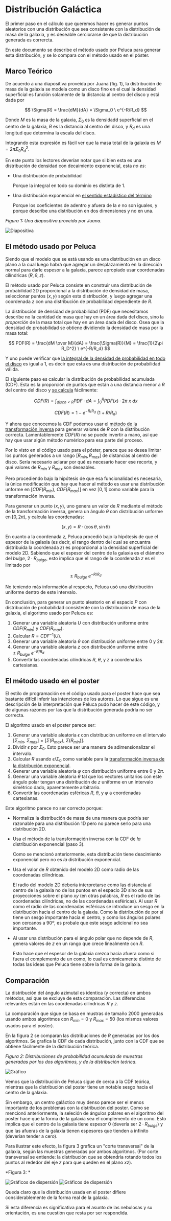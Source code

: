 # Distribución Galáctica

El primer paso en el cálculo que queremos hacer es generar puntos aleatorios con una distribución que sea
consistente con la distribución de masa de la galaxia, y es deseable cerciorarse de que la distribución
generada es corrercta.

En este documento se describe el método usado por Peluca para generar esta distribución, y se lo compara
con el método usado en el póster.

## Marco Teórico

De acuerdo a una diapositiva proveída por Juana (fig. 1), la distribución de masa de la galaxia se modela como
un disco fino en el cual la densidad superficial es función solamente de la distancia al centro del disco y está
dada por

$$ \Sigma(R) = \frac{dM}{dA} = \Sigma_0 \ e^{-R/R_d} $$

Donde $M$ es la masa de la galaxia, $\Sigma_0$ es la densidadd superficial en el centro de la galaxia, $R$ es la
distancia al centro del disco, y $R_d$ es una longitud que determina la escala del disco.

Integrando esta expresión es fácil ver que la masa total de la galaxia es $M = 2\pi \Sigma_0 R_d^2$.

En este punto los lectores deverían notar que si bien esta es una distribución de densidad con decaimiento exponencial,
esta *no es*:

- Una distribución de probabilidad

  Porque la integral en todo su dominio es distinta de 1.
  
- Una distribución exponencial en [el sentido estadístico del término](https://es.wikipedia.org/wiki/Distribuci%C3%B3n_exponencial)

  Porque los coeficientes de adentro y afuera de la $e$ no son iguales, y porque describe una distribución en dos dimensiones y no en una.


*Figura 1: Una diapositiva proveída por Juana.*

![Diapositiva](diapositiva.jpeg)

## El método usado por Peluca

Siendo que el modelo que se está usando es una distribución en un disco plano a la cual luego habrá que agregar un desplazamiento
en la dirección normal para darle espesor a la galaxia, parece apropiado usar coordenadas cilíndricas $(R, \theta, z)$.

El método usado por Peluca consiste en construir una distribución de probabilidad 2D proporcional a la distribución de
densidad de masa, seleccionar puntos $(x, y)$ según esta distribución, y luego agregar una coordenada $z$ con una distribución de 
probabilidad dependiente de $R$.

La distribución de densidad de probabilidad (PDF) que necesitamos describe no la cantidad de masa que hay en un área dada del
disco, sino la *proporción* de la masa total que hay en un área dada del disco. Osea que la densidad de probabilidad se obtiene
dividiendo la densidad de masa por la masa total:

$$ PDF(R) = \frac{dM \over M}{dA} = \frac{\Sigma(R)}{M} = \frac{1}{2\pi R_D^2} \ e^{-R/R_d} $$

Y uno puede verificar que [la integral de la densidad de probabilidad en todo el disco](https://www.wolframalpha.com/input?i=integral+of+exp%28-R%2Fa%29*2pi*R%2F%282pi*a%5E2%29+dR+from+0+to+inf)
es igual a 1, es decir que esta es una distribución de probabilidad válida.

El siguiente paso es calcular la distribución de probabilidad acumulada (CDF). Esta es la proporción de puntos que están
a una distancia menor a $R$ del centro del disco y [se calcula](https://www.wolframalpha.com/input?i=integral+of+x*exp%28-x%2Fa%29%2Fa%5E2+from+0+to+R) fácilmente:

$$ CDF(R) = \int_{disco < R} PDF · dA = \int_0^R PDF(x) · 2\pi\ x \ dx  $$

$$ CDF(R) = 1- e^{-R/R_d}\ (1 + R/R_d) $$

Y ahora que conocemos la CDF podemos usar el [método de la transformación inversa](https://es.wikipedia.org/wiki/M%C3%A9todo_de_la_transformada_inversa)
para generar valores de $R$ con la distribución correcta. Lamentablemente $CDF(R)$ no se puede invertir a mano, así
que hay que usar algún método numérico para esa parte del proceso.

Por lo visto en el código usado para el póster, parece que se desea limitar los puntos generados a un rango $[R_{min}, R_{max}]$ de
distancias al centro del disco. Sería necesario aclarar por qué es necesario hacer ese recorte, y qué valores de $R_{min}$ y $R_{max}$
son deseables.

Pero procediendo bajo la hipótesis de que esa funcionalidad es necesaria, la única modificación que hay que hacer al método es
usar una distribución unforme en $[CDF(R_{min}),\ CDF(R_{max})]$ en vez $[0, 1]$ como variable para la transformación inversa.

Para generar un punto $(x, y)$, uno genera un valor de $R$ mediante el método de la transformación inversa, genera un ángulo
$\theta$ con distribución unforme en $[0, 2\pi)$, y calcula las coordenadas:

$$ (x, y) = R · (\cos{\theta}, \sin{\theta}) $$

En cuanto a la coordenada $z$, Peluca procedió bajo la hipótesis de que el espesor de la galaxia (es decir, el rango dentro del
cual se encuantra distribuída la coordenada $z$) es proporcional a la densidad superficial del modelo 2D. Sabiendo que el espesor
del centro de la galaxia es el diámetro del *bulge*, $2 · R_{bulge}$, esto implica que el rango de la coordenada $z$ es el
limitado por

$$ \pm\ R_{bulge}\ e^{-R/R_d} $$

No teniendo más información al respecto, Peluca usó una distribución uniforme dentro de este intervalo.

En conclusión, para generar un punto aleatorio en el espacio $P$ con distribución de probabilidad consistente con la 
distribución de masa de la galaxia, el algoritmo usado por Peluca es:

1. Generar una variable aleatoria $U$ con distribución uniforme entre $CDF(R_{min})$ y $CDF(R_{max})$.
2. Calcular $R = CDF^{-1}(U)$.
3. Generar una variable aleatoria $\theta$ con distribución uniforme entre $0$ y $2\pi$.
4. Generar una variable aleatoria $z$ con distribución uniforme entre $\pm\ R_{bulge}\ e^{-R/R_d}$
5. Convertir las coordenadas cilíndricas $R$, $\theta$, y $z$ a coordenadas cartesianas.

## El método usado en el poster

El estilo de programación en el código usado para el poster hace que sea bastante difícil inferir las intenciones
de los autores. Lo que sigue es una descripción de la interpretación que Peluca pudo hacer de este código, y de
algunas razones por las que la distribución generada podría no ser correcta.

El algoritmo usado en el poster parece ser:

1. Generar una variable aleatoria $\epsilon$ con distribución uniforme en el intervalo $[\Sigma_{min},\ \Sigma_{max}] = [\Sigma(R_{max}),\ \Sigma(R_{min})]$.
2. Dividir $\epsilon$ por $\Sigma_0$. Esto parece ser una manera de adimensionalizar el intervalo.
3. Calcular $R$ usando $\epsilon/\Sigma_0$ como variable para la [transformación inversa de la distribución exponencial](https://es.wikipedia.org/wiki/Distribuci%C3%B3n_exponencial#M%C3%A9todos_computacionales).
4. Generar una variable aleatoria $\varphi$ con distribución uniforme entre $0$ y $2\pi$.
5. Generar una variable aleatoria $\theta$ tal que los vectores unitarios con este ángulo polar tengan una distribución de $z$ uniforme en un intervalo simétrico dado, aparentemente arbitrario.
6. Convertir las coordenadas esféricas $R$, $\theta$, y $\varphi$ a coordenadas cartesianas.

Este algoritmo parece no ser correcto porque:

- Normaliza la distribución de masa de una manera que podría ser razonable para una distribución 1D pero no parece serlo para una distribución 2D.
- Usa el método de la transformación inversa con la CDF de *la* distribución exponencial (paso 3).

  Como se mencionó anteriormente, esta distribución tiene deacimiento exponencial pero no es *la* distribución exponencial.
  
- Usa el valor de $R$ obtenido del modelo 2D como radio de las coordenadas cilíndricas.

  El radio del modelo 2D debería interpretarse como las distancia al centro de la galaxia no de los puntos en el espacio 3D
  sino de sus proyecciones sobre el plano $xy$ (en otras palabras, $R$ es el radio de las coordenadas cilíndricas, no de las
  coordenadas esféricas). Al usar $R$ como el radio de las coordenadas esféricas se introduce un sesgo en la distribución hacia
  el centro de la galaxia. Como la distribución de por sí tiene un sesgo importante hacia el centro, y como los ángulos polares
  son cercanos a $90º$, es probale que este sesgo adicional no sea importante.
  
- Al usar una distribución para el ángulo polar que no depende de $R$, genera valores de $z$ en un rango que crece linealmente con $R$.

  Esto hace que el espesor de la galaxia crezca hacia afuera como si fuera el complemento de un como, lo cual es cómicamente distinto de
  todas las ideas que Peluca tiene sobre la forma de la galaxia.

## Comparación

La distribución del ángulo azimutal es identica (y correcta) en ambos métodos, así que se excluye de esta comparación. Las diferencias relevantes
están en las coordenadas cilíndricas $R$ y $z$.

La comparación que sigue se basa en mustras de tamaño 2000 generadas usando ambos algoritmos con $R_{min}=0$ y $R_{max}=50$ (los mismos valores usados para el poster).

En la figura 2 se comparan las distribuciones de $R$ generadas por los dos algoritmos. Se grafica la CDF de cada distribución, junto con la CDF
que se obtiene fácilmente de la distribución teórica.

*Figura 2: Distribuciones de probabilidad acumulada de muestras generadas por los dos algoritmos, y de la distribución teórica.*

![Gráfico](comparacionR.png)

Vemos que la distribución de Peluca sigue de cerca a la CDF teórica, mientras que la distribución del poster tiene un notable sesgo hacia 
el centro de la galaxia.

Sin embargo, un centro galáctico muy denso parece ser el menos importante de los problemas con la distribución del poster. Como se mencionó
anteriormente, la seleción de ángulos polares en el algoritmo del poster hace que la forma de la galaxia sea el complemento de un cono.
Esto implica que el centro de la galaxia tiene espesor 0 (devería ser $2·R_{bulge}$) y que las afueras de la galaxia tienen espesores que tienden
a infiníto (deverían tender a cero).

Para ilustrar este efecto, la figura 3 grafica un "corte transversal" de la galaxia, según las muestras generadas por ambos algoritmos.
(Por corte transversal se entiende: la distribución que se obtendría rotando todos los puntos al rededor del eje $z$ para que queden en
el plano $xz$).

*Figura 3: *

![Gráficos de dispersión](perfilPeluca.png)
![Gráficos de dispersión](perfilPoster.png)

Queda claro que la distribución usada en el poster difiere considerablemente de la forma real de la galaxia.

Si esta diferencia es significativa para el asunto de las nebulosas y su orientación, es una cuestión que resta por ser respondida.
